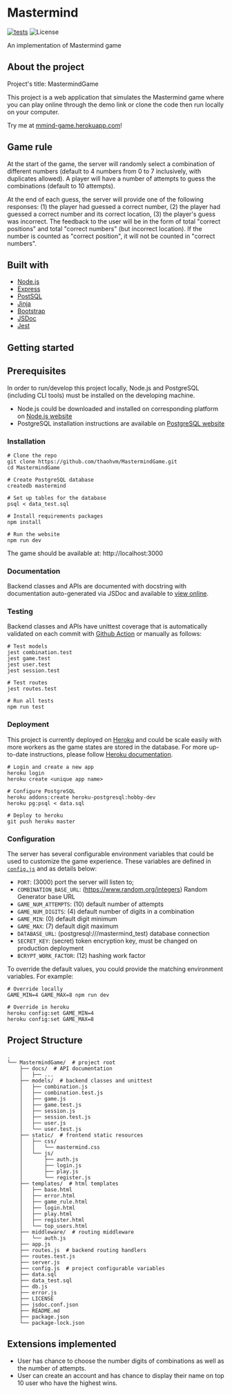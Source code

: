 # Mastermind

[![tests](https://github.com/thaohvm/MastermindGame/actions/workflows/node.js.yml/badge.svg)](https://github.com/thaohvm/MastermindGame/actions/workflows/node.js.yml)
![License](https://img.shields.io/github/license/thaohvm/MastermindGame)

An implementation of Mastermind game

## About the project

Project's title: MastermindGame

This project is a web application that simulates the Mastermind game where you can play online through the demo link or clone the code then run locally on your computer.

Try me at [mmind-game.herokuapp.com](https://mmind-game.herokuapp.com/)!

## Game rule

At the start of the game, the server will randomly select a combination of different numbers (default to 4 numbers from 0 to 7 inclusively, with duplicates allowed). A player will have a number of attempts to guess the combinations (default to 10 attempts).

At the end of each guess, the server will provide one of the following responses: (1) the player had guessed a correct number, (2) the player had guessed a correct number and its correct location, (3) the player's guess was incorrect. The feedback to the user will be in the form of total "correct positions" and total "correct numbers" (but incorrect location). If the number is counted as "correct position", it will not be counted in "correct numbers".

## Built with

* [Node.js](https://nodejs.dev)
* [Express](https://expressjs.com/en/5x/api.html)
* [PostSQL](https://www.postgresql.org/)
* [Jinja](https://jinja2docs.readthedocs.io/en/stable/)
* [Bootstrap](https://getbootstrap.com)
* [JSDoc](https://jsdoc.app/)
* [Jest](https://jestjs.io/)

## Getting started

## Prerequisites

In order to run/develop this project locally, Node.js and PostgreSQL (including CLI tools) must be installed on the developing machine.
- Node.js could be downloaded and installed on corresponding platform on [Node.js website](https://nodejs.org/en/download/)
- PostgreSQL installation instructions are available on [PostgreSQL website](https://www.postgresql.org/docs/current/tutorial-install.html)

### Installation

```
# Clone the repo
git clone https://github.com/thaohvm/MastermindGame.git
cd MastermindGame

# Create PostgreSQL database
createdb mastermind

# Set up tables for the database
psql < data_test.sql

# Install requirements packages
npm install

# Run the website
npm run dev
```

The game should be available at: http://localhost:3000

### Documentation

Backend classes and APIs are documented with docstring with documentation auto-generated via JSDoc and available to [view online](https://htmlpreview.github.io/?https://github.com/thaohvm/MastermindGame/blob/master/docs/index.html).

### Testing

Backend classes and APIs have unittest coverage that is automatically validated on each commit with [Github Action](https://github.com/thaohvm/MastermindGame/actions) or manually as follows:

```
# Test models
jest combination.test
jest game.test
jest user.test
jest session.test

# Test routes
jest routes.test

# Run all tests
npm run test
```

### Deployment

This project is currently deployed on [Heroku](https://mmind-game.herokuapp.com/) and could be scale easily with more workers as the game states are stored in the database. For more up-to-date instructions, please follow [Heroku documentation](https://devcenter.heroku.com/articles/deploying-nodejs).

```
# Login and create a new app
heroku login
heroku create <unique app name>

# Configure PostgreSQL
heroku addons:create heroku-postgresql:hobby-dev
heroku pg:psql < data.sql

# Deploy to heroku
git push heroku master
```

### Configuration

The server has several configurable environment variables that could be used to customize the game experience. These variables are defined in [`config.js`](config.js) and as details below:

- `PORT`: (3000) port the server will listen to;
- `COMBINATION_BASE_URL`: (https://www.random.org/integers) Random Generator base URL
- `GAME_NUM_ATTEMPTS`: (10) default number of attempts
- `GAME_NUM_DIGITS`: (4) default number of digits in a combination
- `GAME_MIN`: (0) default digit minimum
- `GAME_MAX`: (7) default digit maximum
- `DATABASE_URL`: (postgresql:///mastermind_test) database connection
- `SECRET_KEY`: (secret) token encryption key, must be changed on production deployment
- `BCRYPT_WORK_FACTOR`: (12) hashing work factor

To override the default values, you could provide the matching environment variables. For example:
```
# Override locally
GAME_MIN=4 GAME_MAX=8 npm run dev

# Override in heroku
heroku config:set GAME_MIN=4
heroku config:set GAME_MAX=8
```

## Project Structure

```
.
└── MastermindGame/  # project root
    ├── docs/  # API documentation
    │   ├── ...
    ├── models/  # backend classes and unittest
    │   ├── combination.js
    │   ├── combination.test.js
    │   ├── game.js
    │   ├── game.test.js
    │   ├── session.js
    │   ├── session.test.js
    │   ├── user.js
    │   └── user.test.js
    ├── static/  # frontend static resources
    │   ├── css/
    │   │   └── mastermind.css
    │   └── js/
    │       ├── auth.js
    │       ├── login.js
    │       ├── play.js
    │       └── register.js
    ├── templates/  # html templates
    │   ├── base.html
    │   ├── error.html
    │   ├── game_rule.html
    │   ├── login.html
    │   ├── play.html
    │   ├── register.html
    │   └── top_users.html
    ├── middleware/  # routing middleware
    │   └── auth.js
    ├── app.js
    ├── routes.js  # backend routing handlers
    ├── routes.test.js
    ├── server.js
    ├── config.js  # project configurable variables
    ├── data.sql
    ├── data_test.sql
    ├── db.js
    ├── error.js
    ├── LICENSE
    ├── jsdoc.conf.json
    ├── README.md
    ├── package.json
    └── package-lock.json
```

## Extensions implemented

- User has chance to choose the number digits of combinations as well as the number of attempts.
- User can create an account and has chance to display their name on top 10 user who have the highest wins.
